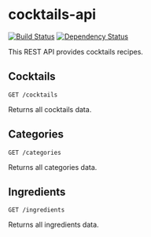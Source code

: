 # cocktails-api

[![Build Status](https://travis-ci.org/jledentu/cocktails-api.svg?branch=develop)](https://travis-ci.org/jledentu/cocktails-api) [![Dependency Status](https://david-dm.org/jledentu/cocktails-api.svg)](https://david-dm.org/jledentu/cocktails-api)

This REST API provides cocktails recipes.

## Cocktails

```
GET /cocktails
```

Returns all cocktails data.

## Categories

```
GET /categories
```

Returns all categories data.

## Ingredients

```
GET /ingredients
```

Returns all ingredients data.
